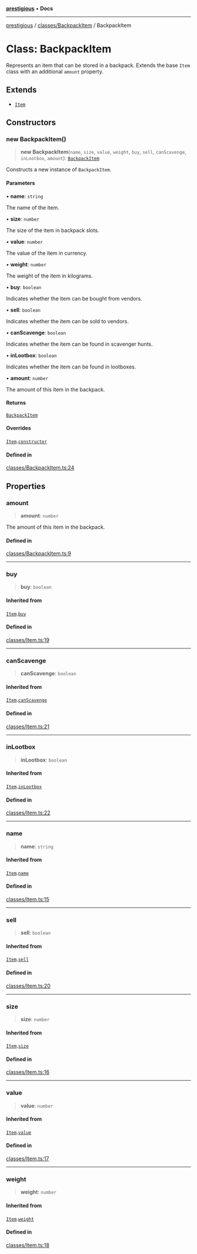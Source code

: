 [**prestigious**](../../../README.md) • **Docs**

***

[prestigious](../../../README.md) / [classes/BackpackItem](../README.md) / BackpackItem

# Class: BackpackItem

Represents an item that can be stored in a backpack.
Extends the base `Item` class with an additional `amount` property.

## Extends

- [`Item`](../../Item/classes/Item.md)

## Constructors

### new BackpackItem()

> **new BackpackItem**(`name`, `size`, `value`, `weight`, `buy`, `sell`, `canScavenge`, `inLootbox`, `amount`): [`BackpackItem`](BackpackItem.md)

Constructs a new instance of `BackpackItem`.

#### Parameters

• **name**: `string`

The name of the item.

• **size**: `number`

The size of the item in backpack slots.

• **value**: `number`

The value of the item in currency.

• **weight**: `number`

The weight of the item in kilograms.

• **buy**: `boolean`

Indicates whether the item can be bought from vendors.

• **sell**: `boolean`

Indicates whether the item can be sold to vendors.

• **canScavenge**: `boolean`

Indicates whether the item can be found in scavenger hunts.

• **inLootbox**: `boolean`

Indicates whether the item can be found in lootboxes.

• **amount**: `number`

The amount of this item in the backpack.

#### Returns

[`BackpackItem`](BackpackItem.md)

#### Overrides

[`Item`](../../Item/classes/Item.md).[`constructor`](../../Item/classes/Item.md#constructors)

#### Defined in

[classes/BackpackItem.ts:24](https://github.com/LightBlueGamer/Prestigious/blob/0cab475f7a09d3ad5cc01bbd453a1ccfa07d4865/src/lib/classes/BackpackItem.ts#L24)

## Properties

### amount

> **amount**: `number`

The amount of this item in the backpack.

#### Defined in

[classes/BackpackItem.ts:9](https://github.com/LightBlueGamer/Prestigious/blob/0cab475f7a09d3ad5cc01bbd453a1ccfa07d4865/src/lib/classes/BackpackItem.ts#L9)

***

### buy

> **buy**: `boolean`

#### Inherited from

[`Item`](../../Item/classes/Item.md).[`buy`](../../Item/classes/Item.md#buy)

#### Defined in

[classes/Item.ts:19](https://github.com/LightBlueGamer/Prestigious/blob/0cab475f7a09d3ad5cc01bbd453a1ccfa07d4865/src/lib/classes/Item.ts#L19)

***

### canScavenge

> **canScavenge**: `boolean`

#### Inherited from

[`Item`](../../Item/classes/Item.md).[`canScavenge`](../../Item/classes/Item.md#canscavenge)

#### Defined in

[classes/Item.ts:21](https://github.com/LightBlueGamer/Prestigious/blob/0cab475f7a09d3ad5cc01bbd453a1ccfa07d4865/src/lib/classes/Item.ts#L21)

***

### inLootbox

> **inLootbox**: `boolean`

#### Inherited from

[`Item`](../../Item/classes/Item.md).[`inLootbox`](../../Item/classes/Item.md#inlootbox)

#### Defined in

[classes/Item.ts:22](https://github.com/LightBlueGamer/Prestigious/blob/0cab475f7a09d3ad5cc01bbd453a1ccfa07d4865/src/lib/classes/Item.ts#L22)

***

### name

> **name**: `string`

#### Inherited from

[`Item`](../../Item/classes/Item.md).[`name`](../../Item/classes/Item.md#name)

#### Defined in

[classes/Item.ts:15](https://github.com/LightBlueGamer/Prestigious/blob/0cab475f7a09d3ad5cc01bbd453a1ccfa07d4865/src/lib/classes/Item.ts#L15)

***

### sell

> **sell**: `boolean`

#### Inherited from

[`Item`](../../Item/classes/Item.md).[`sell`](../../Item/classes/Item.md#sell)

#### Defined in

[classes/Item.ts:20](https://github.com/LightBlueGamer/Prestigious/blob/0cab475f7a09d3ad5cc01bbd453a1ccfa07d4865/src/lib/classes/Item.ts#L20)

***

### size

> **size**: `number`

#### Inherited from

[`Item`](../../Item/classes/Item.md).[`size`](../../Item/classes/Item.md#size)

#### Defined in

[classes/Item.ts:16](https://github.com/LightBlueGamer/Prestigious/blob/0cab475f7a09d3ad5cc01bbd453a1ccfa07d4865/src/lib/classes/Item.ts#L16)

***

### value

> **value**: `number`

#### Inherited from

[`Item`](../../Item/classes/Item.md).[`value`](../../Item/classes/Item.md#value)

#### Defined in

[classes/Item.ts:17](https://github.com/LightBlueGamer/Prestigious/blob/0cab475f7a09d3ad5cc01bbd453a1ccfa07d4865/src/lib/classes/Item.ts#L17)

***

### weight

> **weight**: `number`

#### Inherited from

[`Item`](../../Item/classes/Item.md).[`weight`](../../Item/classes/Item.md#weight)

#### Defined in

[classes/Item.ts:18](https://github.com/LightBlueGamer/Prestigious/blob/0cab475f7a09d3ad5cc01bbd453a1ccfa07d4865/src/lib/classes/Item.ts#L18)
